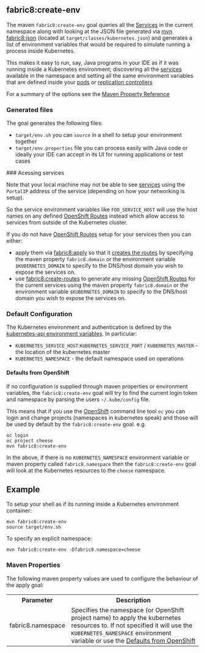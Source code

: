 ## fabric8:create-env

The maven `fabric8:create-env` goal queries all the [Services](services.html) in the current namespace along with looking at the JSON file generated via [mvn fabric8:json](mavenFarbic8Json.html) (located at `target/classes/kubernetes.json`) and generates a list of environment variables that would be required to simulate running a process inside Kubernetes.

This makes it easy to run, say, Java programs in your IDE as if it was running inside a Kubernetes environment; discovering all the [services](services.html) available in the namespace and setting all the same environment variables that are defined inside your [pods](pods.html) or [replication controllers](replicationControllers.html)

For a summary of the options see the [Maven Property Reference](#maven-properties)

### Generated files

The goal generates  the following files:
 
 * `target/env.sh` you can `source` in a shell to setup your environment together 
 * `target/env.properties` file you can process easily with Java code or ideally your IDE can accept in its UI for running applications or test cases

### Acessing services 

Note that your local machine may not be able to see [services](services.html) using the `PortalIP` address of the service (depending on how your networking is setup).

So the service environment variables like `FOO_SERVICE_HOST` will use the host names on any defined [OpenShift Routes](http://docs.openshift.org/latest/admin_guide/router.html) instead which allow access to services from outside of the Kubernetes cluster.

If you do not have [OpenShift Routes](http://docs.openshift.org/latest/admin_guide/router.html) setup for your services then you can either:

* apply them via [fabric8:apply](mavenFabric8Apply.html) so that it [creates the routes](mavenFabric8Apply.html#creating-routes) by specifying the maven property `fabric8.domain` or the environment variable `$KUBERNETES_DOMAIN` to specify to the DNS/host domain you wish to expose the services on.
* use [fabric8:create-routes](mavenFabric8CreateRoutes.html) to generate any missing [OpenShift Routes](http://docs.openshift.org/latest/admin_guide/router.html) for the current services using the maven property `fabric8.domain` or the environment variable `$KUBERNETES_DOMAIN` to specify to the DNS/host domain you wish to expose the services on.

### Default Configuration

The Kubernetes environment and authentication is defined by the [kubernetes-api environment variables](https://github.com/fabric8io/fabric8/tree/master/components/kubernetes-api#configuration). In particular:

* `KUBERNETES_SERVICE_HOST`:`KUBERNETES_SERVICE_PORT` / `KUBERNETES_MASTER` - the location of the kubernetes master
* `KUBERNETES_NAMESPACE` - the default namespace used on operations

#### Defaults from OpenShift

If no configuration is supplied through maven properties or environment variables, the `fabric8:create-env` goal will try to find the current login token and namespace by parsing the users `~/.kube/config` file.

This means that if you use the [OpenShift](http://www.openshift.org/) command line tool `oc` you can login and change projects (namespaces in kubernetes speak) and those will be used by default by the `fabric8:create-env` goal. e.g.

```
oc login
oc project cheese
mvn fabric8:create-env
```
In the above, if there is no `KUBERNETES_NAMESPACE` environment variable or maven property called `fabric8.namespace` then the `fabric8:create-env` goal will look at the Kubernetes resources to the `cheese` namespace.

## Example

To setup your shell as if its running inside a Kubernetes environment container:
 
    mvn fabric8:create-env
    source target/env.sh

To specify an explicit namespace:

    mvn fabric8:create-env -Dfabric8.namespace=cheese   

### Maven Properties

The following maven property values are used to configure the behaviour of the apply goal:

<table class="table table-striped">
<tr>
<th>Parameter</th>
<th>Description</th>
</tr>
<tr>
<td>fabric8.namespace</td>
<td>Specifies the namespace (or OpenShift project name) to apply the kubernetes resources to. If not specified it will use the <code>KUBERNETES_NAMESPACE</code> environment variable or use the <a href="#defaults-from-openshift">Defaults from OpenShift</a></td>
</tr>
</table>

